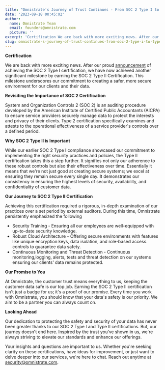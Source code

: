```yaml
---
title: "Omnistrate’s Journey of Trust Continues - From SOC 2 Type I to Type II \U0001F6E1️✨"
date: '2023-09-18 00:45:02'
author:
  name: Omnistrate Team
  email: founders@omnistrate.com
  picture: ''
excerpt: 'Certification We are back with more exciting news. After our proud announcement of achieving the SOC 2 Type I certification, we have now achieved another significant milestone by earning the SOC.'
slug: omnistrate-s-journey-of-trust-continues-from-soc-2-type-i-to-type-ii
---
```


**Certification**

We are back with more exciting news. After our proud [announcement][1] of achieving the SOC 2 Type I certification, we have now achieved another significant milestone by earning the SOC 2 Type II Certification. This milestone underscores our commitment to creating a safer, more secure environment for our clients and their data.

**Revisiting the Importance of SOC 2 Certification**

System and Organization Controls 2 (SOC 2) is an auditing procedure developed by the American Institute of Certified Public Accountants (AICPA) to ensure service providers securely manage data to protect the interests and privacy of their clients. Type 2 certification specifically examines and attests to the operational effectiveness of a service provider's controls over a defined period.

**Why SOC 2 Type II is Important**

While our earlier SOC 2 Type I compliance showcased our commitment to implementing the right security practices and policies, the Type II certification takes this a step further. It signifies not only our adherence to these robust controls but also their effectiveness over time. Essentially it means that we're not just good at creating secure systems; we excel at ensuring they remain secure every single day. It demonstrates our consistency in ensuring the highest levels of security, availability, and confidentiality of customer data.

**Our Journey to SOC 2 Type II Certification**

Achieving this certification required a rigorous, in-depth examination of our practices over a set period by external auditors. During this time, Omnistrate persistently emphasized the following

 - Security Training - Ensuring all our employees are well-equipped with
   up-to-date security knowledge. 
 - Robust Cloud Architecture - Offering secure environments with features like unique encryption keys, data
   isolation, and role-based access controls to guarantee data safety.
 - Continuous Monitoring and Threat Detection - Continuous monitoring,logging, alerts, tests and threat detection on our systems ensuring our clients' data remains protected.

**Our Promise to You**

At Omnistrate, the customer trust means everything to us, keeping the customer data safe is our top job. Earning the SOC 2 Type II certification isn't just a badge for us; it's a proof of our promise. Every time you work with Omnistrate, you should know that your data's safety is our priority. We aim to be a partner you can always count on.

**Looking Ahead**

Our dedication to protecting the safety and security of your data has never been greater thanks to our SOC 2 Type I and Type II certifications. But, our journey doesn't end here. Inspired by the trust you've shown in us, we're always striving to elevate our standards and enhance our offerings.

Your insights and questions are important to us. Whether you're seeking clarity on these certifications, have ideas for improvement, or just want to delve deeper into our services, we're here to chat. Reach out anytime at security@omnistrate.com.


  [1]: https://blog.omnistrate.com/posts/26
